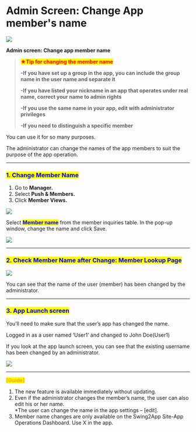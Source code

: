 # Admin Screen: Change App member's name

![](https://support.swing2app.com/wp-content/uploads/2019/04/change\_name.png)

**Admin screen: Change app member name**

> <mark style="color:red;">**★Tip for changing the member name**</mark>
>
> **-If you have set up a group in the app, you can include the group name in the user name and separate it**
>
> **-If you have listed your nickname in an app that operates under real name, correct your name to admin rights**
>
> **-If you use the same name in your app, edit with administrator privileges**
>
> **-If you need to distinguish a specific member**

You can use it for so many purposes.

The administrator can change the names of the app members to suit the purpose of the app operation.

***

### <mark style="color:blue;">**1. Change Member Name**</mark>

1. Go to **Manager.**&#x20;
2. Select **Push & Members.**
3. Click **Member Views.**

![](https://support.swing2app.com/wp-content/uploads/2018/10/w-1.png)

Select <mark style="color:blue;">**Member name**</mark> from the member inquiries table. In the pop-up window, change the name and click Save.

![](https://support.swing2app.com/wp-content/uploads/2019/04/chname.png)

***

### <mark style="color:blue;">**2. Check Member Name after Change: Member Lookup Page**</mark>

![](https://support.swing2app.com/wp-content/uploads/2019/04/chname1.png)

You can see that the name of the user (member) has been changed by the administrator.

***

### <mark style="color:blue;">**3. App Launch screen**</mark>

You’ll need to make sure that the user’s app has changed the name.

Logged in as a user named ‘User1’ and changed to John Doe(User1)

If you look at the app launch screen, you can see that the existing username has been changed by an administrator.

![](https://support.swing2app.com/wp-content/uploads/2019/04/name.png)

***

<mark style="color:orange;">**\[Guide]**</mark>

1. The new feature is available immediately without updating.
2. Even if the administrator changes the member’s name, the user can also edit his or her name.\
   \*The user can change the name in the app settings – \[edit].
3. Member name changes are only available on the Swing2App Site-App Operations Dashboard. Use X in the app.
